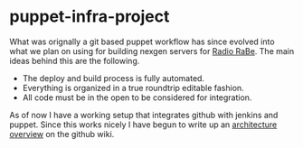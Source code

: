 puppet-infra-project
====================

What was orignally a git based puppet workflow has since evolved into what we plan on using for building nexgen servers for [Radio RaBe](http://www.rabe.ch). The main ideas behind this are the following.

* The deploy and build process is fully automated.
* Everything is organized in a true roundtrip editable fashion.
* All code must be in the open to be considered for integration.

As of now I have a working setup that integrates github with jenkins and puppet. Since this works nicely I have begun to write up an [architecture overview](https://github.com/purplehazech/puppet-infra-project/wiki/Architecture-Overview) on the github wiki.